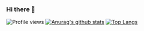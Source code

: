 ### Hi there 👋

![Profile views](https://gpvc.arturio.dev/[horezmi])
[![Anurag's github stats](https://github-readme-stats.vercel.app/api?username=horezmi)](https://github.com/anuraghazra/github-readme-stats)
[![Top Langs](https://github-readme-stats.vercel.app/api/top-langs/?username=horezmi)](https://github.com/anuraghazra/github-readme-stats)
